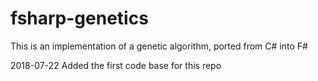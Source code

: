 # fsharp-genetics
This is an implementation of a genetic algorithm, ported from C# into F#

2018-07-22 Added the first code base for this repo